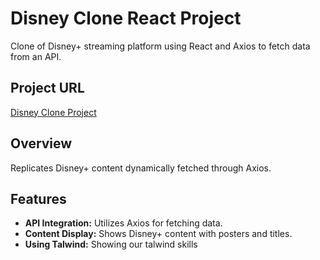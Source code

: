 # Disney Clone React Project

Clone of Disney+ streaming platform using React and Axios to fetch data from an API.

## Project URL

[Disney Clone Project](https://disey-clone-fgsi2d2nb-umakant-shindes-projects.vercel.app/)

## Overview

Replicates Disney+ content dynamically fetched through Axios.

## Features

- **API Integration:** Utilizes Axios for fetching data.
- **Content Display:** Shows Disney+ content with posters and titles.
- **Using Talwind:** Showing our talwind skills 

